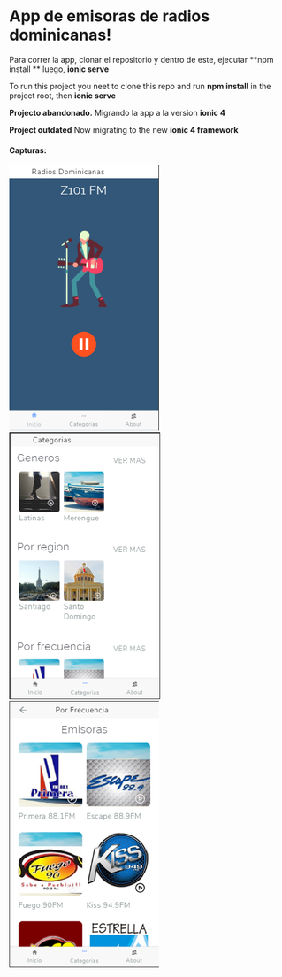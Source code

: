 # App de emisoras de radios dominicanas!



Para correr la app, clonar el repositorio y dentro de este, ejecutar **npm install ** luego, **ionic serve**



To run this project you neet to clone this repo and run **npm install** in the project root, then **ionic serve**




**Projecto abandonado.**
Migrando la app a la version **ionic 4**

**Project outdated**
Now migrating to the new **ionic 4 framework**


#### Capturas:

![alt text](https://github.com/Blast06/domradio/blob/master/img1.png "Captura 1")
![alt text](https://github.com/Blast06/domradio/blob/master/img2.png "Captura 2")
![alt text](https://github.com/Blast06/domradio/blob/master/img3.png "Captura 3")


